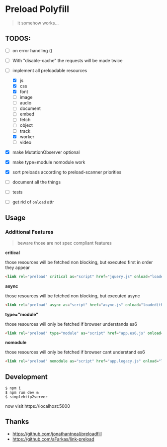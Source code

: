 # Preload Polyfill


> it somehow works...

TODOS:
-----

- [ ] on error handling ()
- [ ] With "disable-cache" the requests will be made twice

- [ ] implement all preloadable resources
    - [x] js
    - [x] css
    - [x] font
    - [ ] image
    - [ ] audio
    - [ ] document
    - [ ] embed
    - [ ] fetch
    - [ ] object
    - [ ] track
    - [x] worker
    - [ ] video
- [x] make MutationObserver optional
- [x] make type=module nomodule work
- [x] sort preloads according to preload-scanner priorities
- [ ] document all the things
- [ ] tests
- [ ] get rid of `onload` attr

## Usage

### Additional Features

> beware those are not spec compliant features

**critical**

those resources will be fetched non blocking, but executed first in order they appear

```html
<link rel="preload" critical as="script" href="jquery.js" onload="loaded(this);revealJs(this)" />
```

**async**

those resources will be fetched non blocking, but executed async

```html
<link rel="preload" async as="script" href="async.js" onload="loaded(this);revealJs(this)" />
```

**type="module"**

those resources will only be fetched if browser understands es6

```html
<link rel="preload" type="module" as="script" href="app.es6.js" onload="loaded(this);revealJs(this)" />
```

**nomodule**

those resources will only be fetched if browser cant understand es6

```html
<link rel="preload" nomodule as="script" href="app.legacy.js" onload="loaded(this);revealJs(this)" />
```


## Development

```
$ npm i
$ npm run dev &
$ simplehttp2server
```

now visit https://localhost:5000

## Thanks

* https://github.com/jonathantneal/preloadfill
* https://github.com/aFarkas/link-preload

